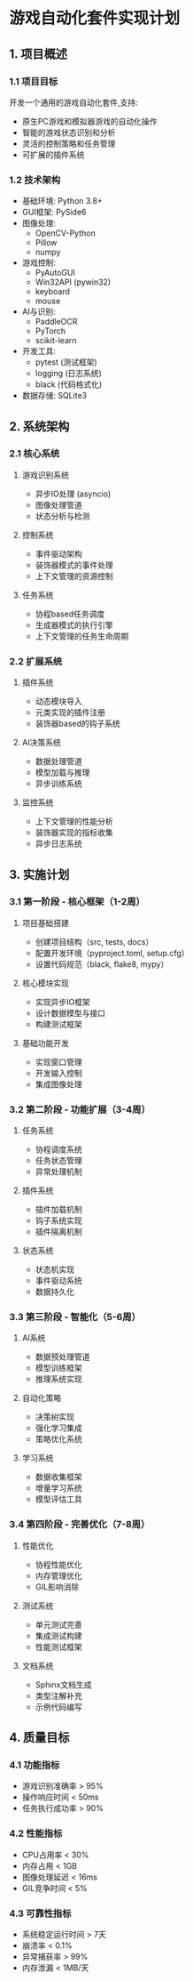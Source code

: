 # 游戏自动化套件实现计划

## 1. 项目概述

### 1.1 项目目标
开发一个通用的游戏自动化套件,支持:
- 原生PC游戏和模拟器游戏的自动化操作
- 智能的游戏状态识别和分析
- 灵活的控制策略和任务管理
- 可扩展的插件系统

### 1.2 技术架构
- 基础环境: Python 3.8+
- GUI框架: PySide6
- 图像处理: 
  * OpenCV-Python
  * Pillow
  * numpy
- 游戏控制:
  * PyAutoGUI
  * Win32API (pywin32)
  * keyboard
  * mouse
- AI与识别:
  * PaddleOCR
  * PyTorch
  * scikit-learn
- 开发工具:
  * pytest (测试框架)
  * logging (日志系统)
  * black (代码格式化)
- 数据存储: SQLite3

## 2. 系统架构

### 2.1 核心系统
1. 游戏识别系统
   - 异步IO处理 (asyncio)
   - 图像处理管道
   - 状态分析与检测

2. 控制系统
   - 事件驱动架构
   - 装饰器模式的事件处理
   - 上下文管理的资源控制

3. 任务系统
   - 协程based任务调度
   - 生成器模式的执行引擎
   - 上下文管理的任务生命周期

### 2.2 扩展系统
1. 插件系统
   - 动态模块导入
   - 元类实现的插件注册
   - 装饰器based的钩子系统

2. AI决策系统
   - 数据处理管道
   - 模型加载与推理
   - 异步训练系统

3. 监控系统
   - 上下文管理的性能分析
   - 装饰器实现的指标收集
   - 异步日志系统

## 3. 实施计划

### 3.1 第一阶段 - 核心框架（1-2周）
1. 项目基础搭建
   - 创建项目结构（src, tests, docs）
   - 配置开发环境（pyproject.toml, setup.cfg）
   - 设置代码规范（black, flake8, mypy）

2. 核心模块实现
   - 实现异步IO框架
   - 设计数据模型与接口
   - 构建测试框架

3. 基础功能开发
   - 实现窗口管理
   - 开发输入控制
   - 集成图像处理

### 3.2 第二阶段 - 功能扩展（3-4周）
1. 任务系统
   - 协程调度系统
   - 任务状态管理
   - 异常处理机制

2. 插件系统
   - 插件加载机制
   - 钩子系统实现
   - 插件隔离机制

3. 状态系统
   - 状态机实现
   - 事件驱动系统
   - 数据持久化

### 3.3 第三阶段 - 智能化（5-6周）
1. AI系统
   - 数据预处理管道
   - 模型训练框架
   - 推理系统实现

2. 自动化策略
   - 决策树实现
   - 强化学习集成
   - 策略优化系统

3. 学习系统
   - 数据收集框架
   - 增量学习系统
   - 模型评估工具

### 3.4 第四阶段 - 完善优化（7-8周）
1. 性能优化
   - 协程性能优化
   - 内存管理优化
   - GIL影响消除

2. 测试系统
   - 单元测试完善
   - 集成测试构建
   - 性能测试框架

3. 文档系统
   - Sphinx文档生成
   - 类型注解补充
   - 示例代码编写

## 4. 质量目标

### 4.1 功能指标
- 游戏识别准确率 > 95%
- 操作响应时间 < 50ms
- 任务执行成功率 > 90%

### 4.2 性能指标
- CPU占用率 < 30%
- 内存占用 < 1GB
- 图像处理延迟 < 16ms
- GIL竞争时间 < 5%

### 4.3 可靠性指标
- 系统稳定运行时间 > 7天
- 崩溃率 < 0.1%
- 异常捕获率 > 99%
- 内存泄漏 < 1MB/天
